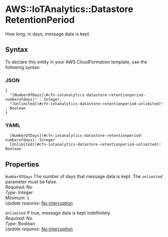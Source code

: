 # AWS::IoTAnalytics::Datastore RetentionPeriod<a name="aws-properties-iotanalytics-datastore-retentionperiod"></a>

How long, in days, message data is kept\.

## Syntax<a name="aws-properties-iotanalytics-datastore-retentionperiod-syntax"></a>

To declare this entity in your AWS CloudFormation template, use the following syntax:

### JSON<a name="aws-properties-iotanalytics-datastore-retentionperiod-syntax.json"></a>

```
{
  "[NumberOfDays](#cfn-iotanalytics-datastore-retentionperiod-numberofdays)" : Integer,
  "[Unlimited](#cfn-iotanalytics-datastore-retentionperiod-unlimited)" : Boolean
}
```

### YAML<a name="aws-properties-iotanalytics-datastore-retentionperiod-syntax.yaml"></a>

```
  [NumberOfDays](#cfn-iotanalytics-datastore-retentionperiod-numberofdays): Integer
  [Unlimited](#cfn-iotanalytics-datastore-retentionperiod-unlimited): Boolean
```

## Properties<a name="aws-properties-iotanalytics-datastore-retentionperiod-properties"></a>

`NumberOfDays` <a name="cfn-iotanalytics-datastore-retentionperiod-numberofdays"></a>
The number of days that message data is kept\. The `unlimited` parameter must be false\.  
_Required_: No  
_Type_: Integer  
_Minimum_: `1`  
_Update requires_: [No interruption](https://docs.aws.amazon.com/AWSCloudFormation/latest/UserGuide/using-cfn-updating-stacks-update-behaviors.html#update-no-interrupt)

`Unlimited` <a name="cfn-iotanalytics-datastore-retentionperiod-unlimited"></a>
If true, message data is kept indefinitely\.  
_Required_: No  
_Type_: Boolean  
_Update requires_: [No interruption](https://docs.aws.amazon.com/AWSCloudFormation/latest/UserGuide/using-cfn-updating-stacks-update-behaviors.html#update-no-interrupt)
